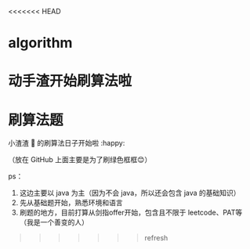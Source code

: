 <<<<<<< HEAD
# algorithm
动手渣开始刷算法啦
=======
# 刷算法题

小渣渣​ :girl: 的刷算法日子开始啦 :happy:

（放在 GitHub 上面主要是为了刷绿色框框:blush:）

ps：

1. 这边主要以 java 为主（因为不会 java，所以还会包含 java 的基础知识）
2. 先从基础题开始，熟悉环境和语言
3. 刷题的地方，目前打算从剑指offer开始，包含且不限于 leetcode、PAT等（我是一个善变的人）
>>>>>>> refresh
